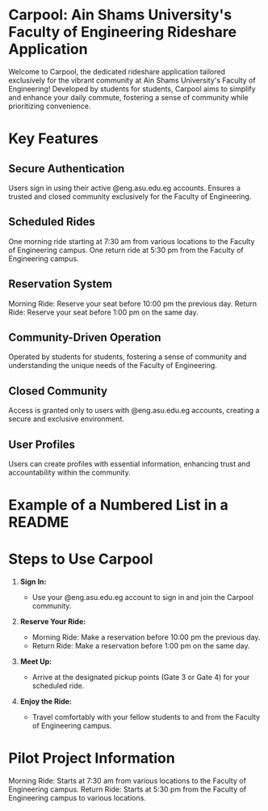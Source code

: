 # Carpool: Ain Shams University's Faculty of Engineering Rideshare Application
Welcome to Carpool, the dedicated rideshare application tailored exclusively for the vibrant community at Ain Shams University's Faculty of Engineering! Developed by students for students, Carpool aims to simplify and enhance your daily commute, fostering a sense of community while prioritizing convenience.

# Key Features
## Secure Authentication
Users sign in using their active @eng.asu.edu.eg accounts.
Ensures a trusted and closed community exclusively for the Faculty of Engineering.
## Scheduled Rides
One morning ride starting at 7:30 am from various locations to the Faculty of Engineering campus.
One return ride at 5:30 pm from the Faculty of Engineering campus.
## Reservation System
Morning Ride: Reserve your seat before 10:00 pm the previous day.
Return Ride: Reserve your seat before 1:00 pm on the same day.
## Community-Driven Operation
Operated by students for students, fostering a sense of community and understanding the unique needs of the Faculty of Engineering.
## Closed Community
Access is granted only to users with @eng.asu.edu.eg accounts, creating a secure and exclusive environment.
## User Profiles
Users can create profiles with essential information, enhancing trust and accountability within the community.
# Example of a Numbered List in a README

# Steps to Use Carpool

1. **Sign In:**
   - Use your @eng.asu.edu.eg account to sign in and join the Carpool community.
   
2. **Reserve Your Ride:**
   - Morning Ride: Make a reservation before 10:00 pm the previous day.
   - Return Ride: Make a reservation before 1:00 pm on the same day.
   
3. **Meet Up:**
   - Arrive at the designated pickup points (Gate 3 or Gate 4) for your scheduled ride.
   
4. **Enjoy the Ride:**
   - Travel comfortably with your fellow students to and from the Faculty of Engineering campus.

# Pilot Project Information
Morning Ride: Starts at 7:30 am from various locations to the Faculty of Engineering campus.
Return Ride: Starts at 5:30 pm from the Faculty of Engineering campus to various locations.
